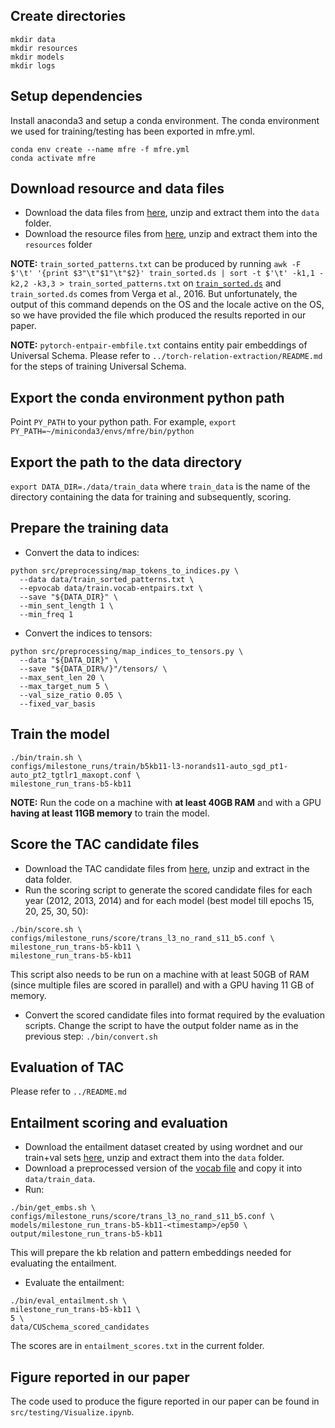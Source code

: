 ## Create directories
```
mkdir data
mkdir resources
mkdir models
mkdir logs
```

## Setup dependencies
Install anaconda3 and setup a conda environment. The conda environment we used for training/testing has been exported in mfre.yml.
```
conda env create --name mfre -f mfre.yml 
conda activate mfre
```

## Download resource and data files
- Download the data files from [here](https://drive.google.com/file/d/1gqptnAY5FLO0sSEXg0tv6nLcCqgvYCJB/view?usp=sharing), unzip and extract them into the `data` folder.  
- Download the resource files from [here](https://drive.google.com/file/d/1hkzi2lvtFpnxW3Q0mD_AWw8Xa37vPchU/view?usp=sharing), unzip and extract them into the `resources` folder

**NOTE:** `train_sorted_patterns.txt` can be produced by running `awk -F $'\t' '{print $3"\t"$1"\t"$2}' train_sorted.ds | sort -t $'\t' -k1,1 -k2,2 -k3,3 > train_sorted_patterns.txt` on [`train_sorted.ds`](https://drive.google.com/file/d/1Su2pGqYOYUstTqqlIIQVjjlPDqGmZ8U-/view?usp=sharing) and `train_sorted.ds` comes from Verga et al., 2016.
But unfortunately, the output of this command depends on the OS and the locale active on the OS, so we have provided the file which produced the results reported in our paper.

**NOTE:** `pytorch-entpair-embfile.txt` contains entity pair embeddings of Universal Schema. Please refer to `../torch-relation-extraction/README.md` for the steps of training Universal Schema.

## Export the conda environment python path
Point `PY_PATH` to your python path. For example, 
`export PY_PATH=~/miniconda3/envs/mfre/bin/python`

## Export the path to the data directory
`export DATA_DIR=./data/train_data`
where `train_data` is the name of the directory containing the data for training and subsequently, scoring.

## Prepare the training data
- Convert the data to indices: 
```
python src/preprocessing/map_tokens_to_indices.py \
  --data data/train_sorted_patterns.txt \
  --epvocab data/train.vocab-entpairs.txt \ 
  --save "${DATA_DIR}" \
  --min_sent_length 1 \
  --min_freq 1
```  
- Convert the indices to tensors:
```
python src/preprocessing/map_indices_to_tensors.py \
  --data "${DATA_DIR}" \
  --save "${DATA_DIR%/}"/tensors/ \ 
  --max_sent_len 20 \
  --max_target_num 5 \
  --val_size_ratio 0.05 \ 
  --fixed_var_basis
```  
## Train the model
```
./bin/train.sh \
configs/milestone_runs/train/b5kb11-l3-norands11-auto_sgd_pt1-auto_pt2_tgtlr1_maxopt.conf \
milestone_run_trans-b5-kb11
```
**NOTE:** Run the code on a machine with **at least 40GB RAM** and with a GPU **having at least 11GB memory** to train the model.

## Score the TAC candidate files
- Download the TAC candidate files from [here](https://drive.google.com/file/d/1_R55FH-Iitmhgz3zEiUqKxjp896bVn6D/view?usp=sharing), unzip and extract in the data folder.
- Run the scoring script to generate the scored candidate files for each year (2012, 2013, 2014) and for each model (best model till epochs 15, 20, 25, 30, 50):

```
./bin/score.sh \
configs/milestone_runs/score/trans_l3_no_rand_s11_b5.conf \
milestone_run_trans-b5-kb11 \
milestone_run_trans-b5-kb11
```

This script also needs to be run on a machine with at least 50GB of RAM (since multiple files are scored in parallel) and with a GPU having 11 GB of memory. 
- Convert the scored candidate files into format required by the evaluation scripts. Change the script to have the output folder name as in the previous step:
`./bin/convert.sh`
  
## Evaluation of TAC
Please refer to `../README.md`

## Entailment scoring and evaluation
- Download the entailment dataset created by using wordnet and our train+val sets [here](https://drive.google.com/file/d/12olFPxMeLigDk3weJroU5JAN14CqKvnZ/view?usp=sharing), unzip and extract them into the `data` folder.
- Download a preprocessed version of the [vocab file](https://drive.google.com/file/d/1siZoqPTJ68Eo4rbOLSndGtc_qErdiSDH/view?usp=sharing) and copy it into `data/train_data`.
- Run:
```
./bin/get_embs.sh \
configs/milestone_runs/score/trans_l3_no_rand_s11_b5.conf \
models/milestone_run_trans-b5-kb11-<timestamp>/ep50 \
output/milestone_run_trans-b5-kb11
```
This will prepare the kb relation and pattern embeddings needed for evaluating the entailment.
  
- Evaluate the entailment:
```
./bin/eval_entailment.sh \
milestone_run_trans-b5-kb11 \
5 \
data/CUSchema_scored_candidates
```
The scores are in `entailment_scores.txt` in the current folder.

## Figure reported in our paper
The code used to produce the figure reported in our paper can be found in `src/testing/Visualize.ipynb`.

